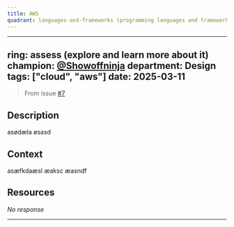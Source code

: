 ```yaml
---
title: AWS
quadrant: languages-and-frameworks (programming languages and frameworks)
---
```


---
ring: assess (explore and learn more about it)
champion: [@Showoffninja](https://github.com/Showoffninja)
department: Design
tags: ["cloud", "aws"]
date: 2025-03-11
---

> From issue [#7](https://github.com/Showoffninja/tech-radar-entry/issues/7)

## Description
asødæla øsasd

## Context
asæfkdaæsl æaksc æasndf

## Resources
_No response_

---

